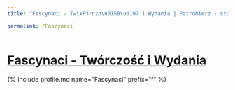 ```yaml
---
title: "Fascynaci - Tw\xF3rczo\u015B\u0107 i Wydania | Patromierz - statystyki Patronite.pl"

permalink: /Fascynaci
---
```


# [Fascynaci - Twórczość i Wydania](https://patronite.pl/Fascynaci)

{% include profile.md name="Fascynaci" prefix="f" %}
